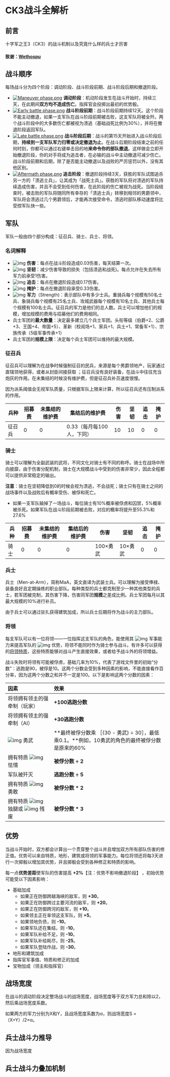 # CK3战斗全解析

## 前言

十字军之王3（CK3）的战斗机制以及究竟什么样的兵士才厉害

#### 致谢：[Wethospu](https://forum.paradoxplaza.com/forum/members/wethospu.1434170/)

## 战斗顺序

每场战斗分为四个阶段：调动阶段、战斗阶段前期、战斗阶段后期和撤退阶段。

- [![Maneuver phase.png](https://ck3.parawikis.com/images_ck3wiki/e/e2/Maneuver_phase.png)](https://ck3.parawikis.com/wiki/File:Maneuver_phase.png) **调动阶段**：机动阶段发生在战斗开始时，持续三天，在此期间**双方均不造成伤亡**。指挥官会投掷出最初的优势骰。
- [![Early battle phase.png](https://ck3.parawikis.com/images_ck3wiki/6/6e/Early_battle_phase.png)](https://ck3.parawikis.com/wiki/File:Early_battle_phase.png) **战斗阶段前期**：战斗阶段前期持续12天。这个阶段不能主动撤退，如果一支军队在战斗阶段前期被击败，这支军队将被全歼。两个战斗阶段中的大多数伤亡都被视为溃逃（基础战死比例为30%），并将在撤退阶段返回军队。
- [![Late battle phase.png](https://ck3.parawikis.com/images_ck3wiki/e/e6/Late_battle_phase.png)](https://ck3.parawikis.com/wiki/File:Late_battle_phase.png) **战斗阶段后期**：战斗的第15天开始进入战斗阶段后期，**持续到一支军队军力归零或决定撤退为止**。在战斗后期阶段结束之前的任何时刻，你都可以通过右键单击目的地**来命令你的部队撤退**。这样做会立即开始撤退阶段，你的对手将成为追击者，在必输的战斗中主动撤退可减少伤亡。战斗阶段前期和后期，除了是否能主动撤退以及战败的严厉惩罚以外，没有其他区别。
- [![Aftermath phase.png](https://ck3.parawikis.com/images_ck3wiki/8/88/Aftermath_phase.png)](https://ck3.parawikis.com/wiki/File:Aftermath_phase.png) **追击阶段**：撤退阶段持续3天，获胜的军队试图追杀另一方的「溃逃士兵」，让其成为「战死士兵」。获胜的军队将对溃逃的军队持续造成伤害，并且不会受到任何伤害，在此阶段的伤亡被视为战死。当阶段结束时，被击败的军队将随同所有幸存的「溃逃士兵」转移到相邻的男爵领中，军队将会溃逃过几个男爵领后，才能再次接受命令，溃逃时部队移动速度将比受控军队快一些。

## 军队

军队一般由四个部分构成：征召兵、骑士、兵士、将领。

### 名词解释

- ![img](https://ck3.paradoxwikis.com/images/thumb/3/36/Unit_stat_damage.png/24px-Unit_stat_damage.png) **伤害**：每点在战斗阶段造成0.03伤害，每天结算一次。
- ![img](https://ck3.paradoxwikis.com/images/thumb/2/27/Unit_stat_toughness.png/24px-Unit_stat_toughness.png) **坚韧**：减少伤害导致的损失（包括溃逃和战死)。每点允许在失去所有军力前承受1伤害。
- ![img](https://ck3.paradoxwikis.com/images/thumb/f/f7/Unit_stat_pursuit.png/24px-Unit_stat_pursuit.png) **追击**：每点在撤退阶段造成0.17伤害。
- ![img](https://ck3.paradoxwikis.com/images/thumb/c/c2/Unit_stat_screen.png/24px-Unit_stat_screen.png) **掩护**：每点在撤退阶段承受0.33伤害。
- ![img](https://ck3.paradoxwikis.com/images/thumb/c/c3/Icon_soldier.png/24px-Icon_soldier.png) **军力**（Strength)：表示部队中有多少士兵。重骑兵每个规模有50名士兵、象骑兵每个规模有25名士兵、攻城武器每个规模有10名士兵、其他兵士每个规模有100名士兵。征召兵的军力是他们的总人数。兵士可以增加他们的规模，增加规模的费用与招募他们的费用相同。
- 兵士军团的**最大数量**：决定最多建立几个兵士军团。头衔等级（伯爵+2、公爵+3、王国+4、帝国+5）、革新（校阅场+1、家兵+1、兵士+1、常备军+1）、宗族传承（5级军事传承+1）
- 兵士军团的**规模上限**：决定每个兵士军团可以维持的最大规模。

### 征召兵

征召兵可以理解为在战争时候强制征召的民兵，来源是每个男爵领地产，玩家通过直辖领地获得，或者从封臣间接获取 ；征召兵没有良好装备，在战斗中往往充当炮灰的作用。在未集结的时候没有维护费，但是征召兵补员速度很慢。

因为派系阈值会无视军队质量，只根据军队上限来计算，所以征召兵还有压制派系的作用。

| 兵种   | 招募费 | 未集结的维护费 | 集结后的维护费            | 伤害 | 坚韧 | 追击 | 掩护 |
| ------ | ------ | -------------- | ------------------------- | ---- | ---- | ---- | ---- |
| 征召兵 | 0      | 0              | 0.33（每月每100人，下同） | 10   | 10   | 0    | 0    |

### 骑士

骑士可以理解为全副武装的武将，不同文化对骑士有不同的称呼。骑士在战场中所向披靡，由于伤害分配机制，骑士在大规模战斗中受到的伤害非常少，因此全程都可以提供非常稳定的输出。

**注意**：骑士在坚韧降低到0的时候会视为溃逃，不会战死；骑士只有在骑士之间的战场事件以及战败后有概率受伤、被俘和死亡。

- 如果一支军队输掉了一场战斗，每位骑士有10%概率被俘虏和囚禁，5%概率被杀死。如果军队在战斗阶段前期被击败，对应的概率将提升至55.3%和27.6%

| 兵种 | 招募费 | 未集结的维护费 | 集结后的维护费 | 伤害     | 坚韧    | 追击 | 掩护 |
| ---- | ------ | -------------- | -------------- | -------- | ------- | ---- | ---- |
| 骑士 | 0      | 0              | 0              | 100×勇武 | 10×勇武 | 0    | 0    |

### 兵士

兵士（Men-at-Arm），简称MaA，英文直译为武装士兵。可以理解为接受俸禄、装备良好且定期操练的职业部队。每种类型的兵士都克制至少一种其他类型的兵士，若军团被克制，其伤害下降，伤害同军团**规模**之差成比例。兵士军团每月以其最大规模的10%进行补员。

由于兵士可以通过驻扎获得建筑加成，所以兵士后期将作为战斗的主力部队。

### 将领

每支军队可以有一位将领——一位指挥这支军队的角色，能使用其 ![img](https://ck3.parawikis.com/images_ck3wiki/thumb/9/9a/Martial.png/24px-Martial.png) 军事能力来提高军队的 ![img](https://ck3.parawikis.com/images_ck3wiki/thumb/b/b9/Icon_battle_advantage.png/24px-Icon_battle_advantage.png) 优势，将领不能同时作为骑士参与战斗。有许多可以获得的[将领特质](https://ck3.parawikis.com/wiki/特质#将领特质)，这些特质能够对战斗产生直接效果，或者给予战斗外的将领增益。

战斗失败时将领有可能被俘虏，基础几率为10%，代表了游戏文件里的初始“分数”：逃跑是90，被俘是10。这两个分数会受到多种因素的影响，不能直接看作百分率，因为这两个分数之和并不一定是100。以下是影响这两个分数的因素：

| 因素                                                         | 效果                                                         |
| :----------------------------------------------------------- | :----------------------------------------------------------- |
| 将领拥有领主的强牵制（玩家）                                 | **+100逃跑分数**                                             |
| 将领拥有领主的强牵制（AI）                                   | **+30逃跑分数**                                              |
| ![img](https://ck3.parawikis.com/images_ck3wiki/thumb/a/a7/War.png/24px-War.png) 勇武 | **最终被俘分数乘 ［(30 - 勇武) ÷ 30］，最低乘0.1。**例如，10勇武的角色的最终被俘分数是原来的60% |
| 拥有特质 ![img](https://ck3.parawikis.com/images_ck3wiki/thumb/0/04/Trait_craven.png/24px-Trait_craven.png) 怯懦 | **被俘分数 ÷ 2**                                             |
| 军队被歼灭                                                   | **逃跑分数 ÷ 5**                                             |
| 拥有特质 ![img](https://ck3.parawikis.com/images_ck3wiki/thumb/c/c8/Trait_brave.png/24px-Trait_brave.png) 勇敢 | **被俘分数 \* 2**                                            |
| 拥有特质 ![img](https://ck3.parawikis.com/images_ck3wiki/thumb/f/ff/Trait_one_legged.png/24px-Trait_one_legged.png) 独腿或 ![img](https://ck3.parawikis.com/images_ck3wiki/thumb/9/92/Trait_maimed.png/24px-Trait_maimed.png) 残废 | **被俘分数 \* 3**                                            |

## 优势

当战斗开始时，双方都会计算出一个贯穿整个战斗并且增加双方所有部队伤害的修正值。优势可以来自特质，地形，建筑或将领的军事能力。每位将领还将每3天进行一次掷骰以增加其优势，并且掷骰会受到各种修正和特质的影响。

每一点**优势差距**使军队的伤害提高 **+2%**【注：优势不影响撤退阶段】 ，初始优势可能受以下因素影响：

- 基础加成
  - 如果正在防御跨越海峡的敌军，则 **+30**。
  - 如果正在防御跨过主要河流的敌军，则 **+20**。
  - 如果正在防御跨河的敌军，则 **+10**。
  - 如果领主正在率领这支军队，则 **+5**。
  - 如果领地负债，则 **-10**。
  - 如果军队还在集结，则 **-10**。
  - 如果军队补给不足，则 **-10**。
  - 如果军队补给耗尽，则 **-25**。
  - 如果军队登陆作战，则 **-30**。
- 地形和建筑加成
- 指挥官军事值、特质和修正的加成
- 宝物加成（领主和指挥官）

## 战场宽度

在战斗的调动阶段决定整场战斗的战场宽度，战场宽度等于双方军力总和除以2，然后乘战场宽度系数。

如果两方的军力分别为X和Y，且战场宽度系数为α，则战场宽度S =（X+Y）/2×α。

## 兵士战斗力推导

因为战场宽度

## 兵士战斗力叠加机制
